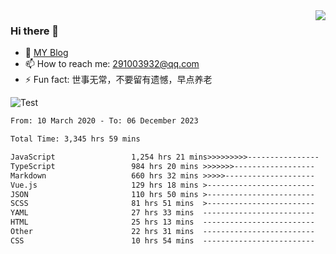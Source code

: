 <img align='right' src='https://github-readme-stats.vercel.app/api?username=niaogege&show_icons=true&theme=radical'/>

### Hi there 👋

- 🌱 [MY Blog](https://bythewayer.com/)
- 📫 How to reach me: 291003932@qq.com
- ⚡ Fun fact:  世事无常，不要留有遗憾，早点养老

![Test](https://github-readme-stats.vercel.app/api/top-langs/?username=niaogege&layout=compact)

<!--START_SECTION:waka-->

```txt
From: 10 March 2020 - To: 06 December 2023

Total Time: 3,345 hrs 59 mins

JavaScript                 1,254 hrs 21 mins>>>>>>>>>----------------   37.49 %
TypeScript                 984 hrs 20 mins >>>>>>>------------------   29.42 %
Markdown                   660 hrs 32 mins >>>>>--------------------   19.74 %
Vue.js                     129 hrs 18 mins >------------------------   03.86 %
JSON                       110 hrs 50 mins >------------------------   03.31 %
SCSS                       81 hrs 51 mins  >------------------------   02.45 %
YAML                       27 hrs 33 mins  -------------------------   00.82 %
HTML                       25 hrs 13 mins  -------------------------   00.75 %
Other                      22 hrs 31 mins  -------------------------   00.67 %
CSS                        10 hrs 54 mins  -------------------------   00.33 %
```

<!--END_SECTION:waka-->
